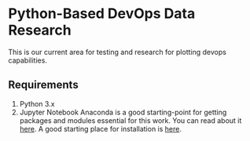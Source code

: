 # Python-Based DevOps Data Research

This is our current area for testing and research for plotting devops capabilities.

## Requirements

1. Python 3.x
2. Jupyter Notebook
   Anaconda is a good starting-point for getting packages and modules essential for this work. You can read about it [here](https://opensource.com/article/18/4/getting-started-anaconda-python). A good starting place for installation is [here](https://repo.continuum.io/).
